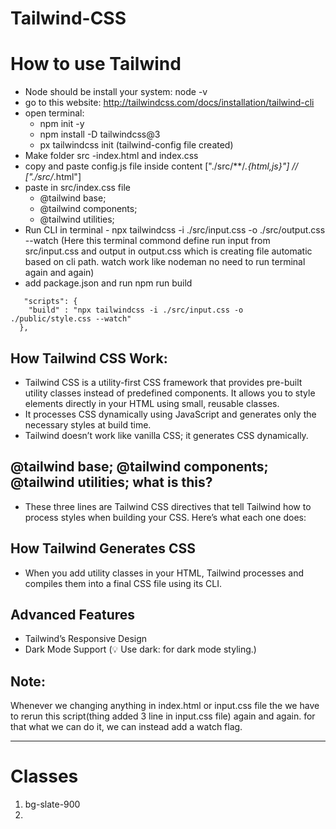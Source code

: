 # Tailwind-CSS

# How to use Tailwind
- Node should be install your system: node -v
- go to this website: http://tailwindcss.com/docs/installation/tailwind-cli
- open terminal:
    -  npm init -y
    -  npm install -D tailwindcss@3
    -   px tailwindcss init (tailwind-config file created)
- Make folder src -index.html and index.css
- copy and paste config.js file inside content ["./src/**/*.{html,js}"] // ["./src/*.html"]
- paste in src/index.css file
    - @tailwind base;
    - @tailwind components;
    - @tailwind utilities;
- Run CLI in terminal - npx tailwindcss -i ./src/input.css -o ./src/output.css --watch
 (Here this terminal commond define run input from src/input.css and output in output.css which is creating file automatic based on cli path. watch work like nodeman no need to run terminal again and again)
- add package.json and run npm run build
```
   "scripts": {
    "build" : "npx tailwindcss -i ./src/input.css -o ./public/style.css --watch"
  },
```


## How Tailwind CSS Work:
- Tailwind CSS is a utility-first CSS framework that provides pre-built utility classes instead of predefined components. It allows you to style elements directly in your HTML using small, reusable classes.
- It processes CSS dynamically using JavaScript and generates only the necessary styles at build time.
- Tailwind doesn’t work like vanilla CSS; it generates CSS dynamically.

## @tailwind base; @tailwind components; @tailwind utilities; what is this?
- These three lines are Tailwind CSS directives that tell Tailwind how to process styles when building your CSS. Here’s what each one does:

## How Tailwind Generates CSS
- When you add utility classes in your HTML, Tailwind processes and compiles them into a final CSS file using its CLI.

## Advanced Features
- Tailwind’s Responsive Design
- Dark Mode Support (💡 Use dark: for dark mode styling.)
  
## Note:
Whenever we changing anything in index.html or input.css file the we have to rerun this script(thing added 3 line in input.css file) again and again. for that what we can do it, we can instead add a watch flag.

---
# Classes

1. bg-slate-900
2. 
